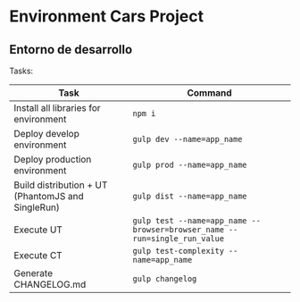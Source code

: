 # Environment Cars Project

## Entorno de desarrollo

Tasks:

| Task | Command |
|---|---|
| Install all libraries for environment | `npm i`|
| Deploy develop environment | `gulp dev --name=app_name`|
| Deploy production environment | `gulp prod --name=app_name`|
| Build distribution + UT (PhantomJS and SingleRun) | `gulp dist --name=app_name`|
| Execute UT | `gulp test --name=app_name --browser=browser_name --run=single_run_value`|
| Execute CT | `gulp test-complexity --name=app_name`|
| Generate CHANGELOG.md | `gulp changelog`|